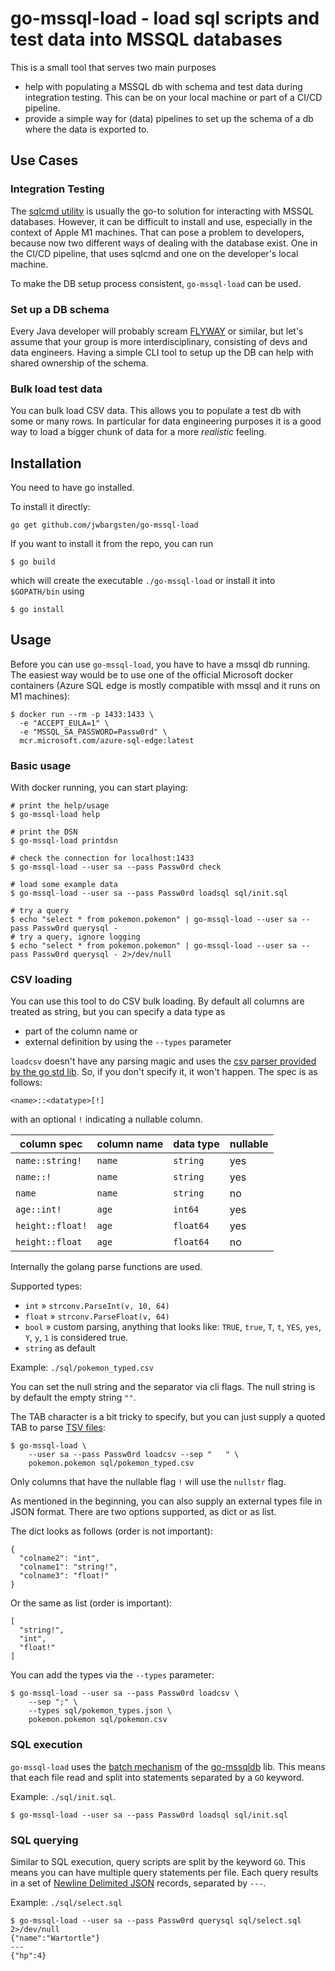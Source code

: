 # go-mssql-load - load sql scripts and test data into MSSQL databases

This is a small tool that serves two main purposes

- help with populating a MSSQL db with schema and test data during integration testing.
  This can be on your local machine or part of a CI/CD pipeline.
- provide a simple way for (data) pipelines to set up the schema of a db where the data
  is exported to.

## Use Cases

### Integration Testing

The [sqlcmd utility](https://learn.microsoft.com/en-us/sql/tools/sqlcmd/sqlcmd-utility)
is usually the go-to solution for interacting with MSSQL databases. However, it can be
difficult to install and use, especially in the context of Apple M1 machines. That can
pose a problem to developers, because now two different ways of dealing with the
database exist. One in the CI/CD pipeline, that uses sqlcmd and one on the developer's
local machine.

To make the DB setup process consistent, `go-mssql-load` can be used.

### Set up a DB schema

Every Java developer will probably scream [FLYWAY](https://flywaydb.org/) or similar,
but let's assume that your group is more interdisciplinary, consisting of devs and data
engineers. Having a simple CLI tool to setup up the DB can help with shared ownership of
the schema.

### Bulk load test data

You can bulk load CSV data. This allows you to populate a test db with some or many
rows. In particular for data engineering purposes it is a good way to load a bigger
chunk of data for a more _realistic_ feeling.

## Installation

You need to have go installed.

To install it directly:

```console
go get github.com/jwbargsten/go-mssql-load
```

If you want to install it from the repo, you can run

```console
$ go build
```

which will create the executable `./go-mssql-load` or install it into `$GOPATH/bin`
using

```console
$ go install
```

## Usage

Before you can use `go-mssql-load`, you have to have a mssql db running. The easiest way
would be to use one of the official Microsoft docker containers (Azure SQL edge is
mostly compatible with mssql and it runs on M1 machines):

```console
$ docker run --rm -p 1433:1433 \
  -e "ACCEPT_EULA=1" \
  -e "MSSQL_SA_PASSWORD=Passw0rd" \
  mcr.microsoft.com/azure-sql-edge:latest
```

### Basic usage

With docker running, you can start playing:

```console
# print the help/usage
$ go-mssql-load help

# print the DSN
$ go-mssql-load printdsn

# check the connection for localhost:1433
$ go-mssql-load --user sa --pass Passw0rd check

# load some example data
$ go-mssql-load --user sa --pass Passw0rd loadsql sql/init.sql

# try a query
$ echo "select * from pokemon.pokemon" | go-mssql-load --user sa --pass Passw0rd querysql -
# try a query, ignore logging
$ echo "select * from pokemon.pokemon" | go-mssql-load --user sa --pass Passw0rd querysql - 2>/dev/null
```

### CSV loading

You can use this tool to do CSV bulk loading. By default all columns are treated as
string, but you can specify a data type as

* part of the column name or
* external definition by using the `--types` parameter

`loadcsv` doesn't have any parsing magic and uses the
[csv parser provided by the go std lib](https://pkg.go.dev/encoding/csv). So, if you
don't specify it, it won't happen. The spec is as follows:

```
<name>::<datatype>[!]
```

with an optional `!` indicating a nullable column.

| column spec      | column name | data type | nullable |
| ---------------- | ----------- | --------- | -------- |
| `name::string!`  | `name`      | `string`  | yes      |
| `name::!`        | `name`      | `string`  | yes      |
| `name`           | `name`      | `string`  | no       |
| `age::int!`      | `age`       | `int64`   | yes      |
| `height::float!` | `age`       | `float64` | yes      |
| `height::float`  | `age`       | `float64` | no       |

Internally the golang parse functions are used.

Supported types:

- `int` » `strconv.ParseInt(v, 10, 64)`
- `float` » `strconv.ParseFloat(v, 64)`
- `bool` » custom parsing, anything that looks like: `TRUE`, `true`, `T`, `t`, `YES`,
  `yes`, `Y`, `y`, `1` is considered true.
- `string` as default

Example: `./sql/pokemon_typed.csv`

You can set the null string and the separator via cli flags. The null string is by
default the empty string `""`.

The TAB character is a bit tricky to specify, but you can just supply a quoted TAB to
parse [TSV files](https://en.wikipedia.org/wiki/Tab-separated_values):

```console
$ go-mssql-load \
    --user sa --pass Passw0rd loadcsv --sep "	" \
    pokemon.pokemon sql/pokemon_typed.csv
```

Only columns that have the nullable flag `!` will use the `nullstr` flag.

As mentioned in the beginning, you can also supply an external types file in JSON
format. There are two options supported, as dict or as list.

The dict looks as follows (order is not important):

```
{
  "colname2": "int",
  "colname1": "string!",
  "colname3": "float!"
}
```

Or the same as list (order is important):

```
[
  "string!",
  "int",
  "float!"
]
```

You can add the types via the `--types` parameter:

```
$ go-mssql-load --user sa --pass Passw0rd loadcsv \
    --sep ";" \
    --types sql/pokemon_types.json \
    pokemon.pokemon sql/pokemon.csv
```

### SQL execution

`go-mssql-load` uses the
[batch mechanism](https://github.com/microsoft/go-mssqldb/blob/main/batch/batch.go) of
the [go-mssqldb](https://github.com/microsoft/go-mssqldb) lib. This means that each file
read and split into statements separated by a `GO` keyword.

Example: `./sql/init.sql`.

```console
$ go-mssql-load --user sa --pass Passw0rd loadsql sql/init.sql
```

### SQL querying

Similar to SQL execution, query scripts are split by the keyword `GO`. This means you
can have multiple query statements per file. Each query results in a set of
[Newline Delimited JSON](http://ndjson.org/) records, separated by `---`.

Example: `./sql/select.sql`

```console
$ go-mssql-load --user sa --pass Passw0rd querysql sql/select.sql  2>/dev/null
{"name":"Wartortle"}
---
{"hp":4}
```
